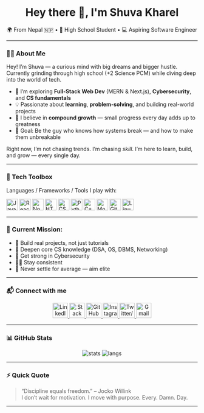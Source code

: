 <h1 align="center">Hey there 👋, I'm Shuva Kharel</h1>

<p align="center">
🌍 From Nepal 🇳🇵 • 🧠 High School Student • 💻 Aspiring Software Engineer
</p>

---

### 👨‍💻 About Me

Hey! I’m Shuva — a curious mind with big dreams and bigger hustle. Currently grinding through high school (+2 Science PCM) while diving deep into the world of tech.

- 🔭 I’m exploring **Full-Stack Web Dev** (MERN & Next.js), **Cybersecurity**, and **CS fundamentals**
- 💡 Passionate about **learning**, **problem-solving**, and building real-world projects
- 🧱 I believe in **compound growth** — small progress every day adds up to greatness
- 🚀 Goal: Be the guy who knows how systems break — and how to make them unbreakable

Right now, I’m not chasing trends. I’m chasing *skill*. I’m here to learn, build, and grow — every single day.

---

### 🔧 Tech Toolbox

Languages / Frameworks / Tools I play with:

<div align="left">
  <img src="https://cdn.jsdelivr.net/gh/devicons/devicon/icons/javascript/javascript-original.svg" height="30" alt="JavaScript" />
  <img src="https://cdn.jsdelivr.net/gh/devicons/devicon/icons/react/react-original.svg" height="30" alt="React" />
  <img src="https://cdn.jsdelivr.net/gh/devicons/devicon/icons/nodejs/nodejs-original.svg" height="30" alt="Node.js" />
  <img src="https://cdn.jsdelivr.net/gh/devicons/devicon/icons/html5/html5-original.svg" height="30" alt="HTML5" />
  <img src="https://cdn.jsdelivr.net/gh/devicons/devicon/icons/css3/css3-original.svg" height="30" alt="CSS3" />
  <img src="https://cdn.jsdelivr.net/gh/devicons/devicon/icons/python/python-original.svg" height="30" alt="Python" />
  <img src="https://cdn.jsdelivr.net/gh/devicons/devicon/icons/cplusplus/cplusplus-original.svg" height="30" alt="C++" />

  <img src="https://cdn.jsdelivr.net/gh/devicons/devicon/icons/mongodb/mongodb-original.svg" height="30" alt="MongoDB" />
  <img src="https://cdn.jsdelivr.net/gh/devicons/devicon/icons/git/git-original.svg" height="30" alt="Git" />
  <img src="https://cdn.jsdelivr.net/gh/devicons/devicon/icons/linux/linux-original.svg" height="30" alt="Linux" />
</div>


---

### 🎯 Current Mission:

- 🔁 Build real projects, not just tutorials
- 🧠 Deepen core CS knowledge (DSA, OS, DBMS, Networking)
- 🔐 Get strong in Cybersecurity
- 🏋️‍♂️ Stay consistent
- 💪 Never settle for average — aim elite

---

### 📬 Connect with me

<p align="center">
  <a href="https://www.linkedin.com/in/shuva-kharel" target="_blank">
    <img src="https://cdn.jsdelivr.net/gh/devicons/devicon/icons/linkedin/linkedin-original.svg" height="40" alt="LinkedIn" />
  </a>
  <a href="https://stackoverflow.com/users/22784357" target="_blank">
    <img src="https://cdn.jsdelivr.net/gh/devicons/devicon/icons/stackoverflow/stackoverflow-original.svg" height="40" alt="Stack Overflow" />
  </a>
  <a href="https://github.com/shuva-kharel" target="_blank">
    <img src="https://cdn.jsdelivr.net/gh/devicons/devicon/icons/github/github-original.svg" height="40" alt="GitHub" />
  </a>
  <a href="https://www.instagram.com/shuva_kharel/" target="_blank">
    <img src="https://www.vectorlogo.zone/logos/instagram/instagram-icon.svg" height="40" alt="Instagram" />
  </a>
  <a href="https://x.com/shuva-kharel" target="_blank">
    <img src="https://www.vectorlogo.zone/logos/x/x-icon.svg" height="40" alt="Twitter/X" />
  </a>
  <a href="mailto:shuvakharel007@example.com" target="_blank">
    <img src="https://www.vectorlogo.zone/logos/gmail/gmail-icon.svg" height="40" alt="Gmail" />
  </a>
</p>

---

### 📊 GitHub Stats

<p align="center">
  <img src="https://github-readme-stats.vercel.app/api?username=shuva-kharel&show_icons=true&theme=radical" alt="stats" />
  <img src="https://github-readme-stats.vercel.app/api/top-langs/?username=shuva-kharel&layout=compact&theme=radical" alt="langs" />
</p>

---

### ⚡ Quick Quote

> “Discipline equals freedom.” – Jocko Willink  
> I don’t wait for motivation. I move with purpose. Every. Damn. Day.

---

